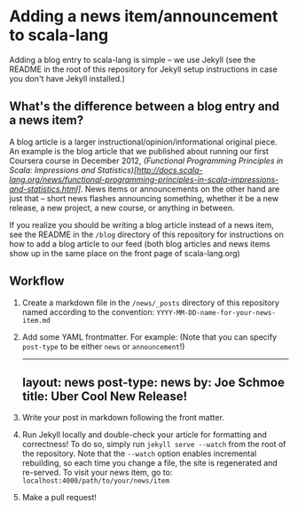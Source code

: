 # Adding a news item/announcement to scala-lang

Adding a blog entry to scala-lang is simple – we use Jekyll (see the README in
the root of this repository for Jekyll setup instructions in case you don't
have Jekyll installed.)

## What's the difference between a blog entry and a news item?

A blog article is a larger instructional/opinion/informational original piece.
An example is the blog article that we published about running our first
Coursera course in December 2012,
_(Functional Programming Principles in Scala: Impressions and Statistics)[http://docs.scala-lang.org/news/functional-programming-principles-in-scala-impressions-and-statistics.html]_.
News items
or announcements on the other hand are just that – short news flashes
announcing something, whether it be a new release, a new project, a new
course, or anything in between.

If you realize you should be writing a blog article instead of a news item,
see the README in the `/blog` directory of this repository for instructions on
how to add a blog article to our feed (both blog articles and news items show up
in the same place on the front page of scala-lang.org)

## Workflow

1. Create a markdown file in the `/news/_posts` directory of this repository named according to the convention: `YYYY-MM-DD-name-for-your-news-item.md`
2. Add some YAML frontmatter. For example: (Note that you can specify `post-type` to be either `news` or `announcement`!)

      ---
      layout: news
      post-type: news
      by: Joe Schmoe
      title: Uber Cool New Release!
      ---

3. Write your post in markdown following the front matter.
4. Run Jekyll locally and double-check your article for formatting and correctness! To do so, simply run `jekyll serve --watch` from the root of the repository. Note that the `--watch` option enables incremental rebuilding, so each time you change a file, the site is regenerated and re-served. To visit your news item, go to: `localhost:4000/path/to/your/news/item`
5. Make a pull request!
